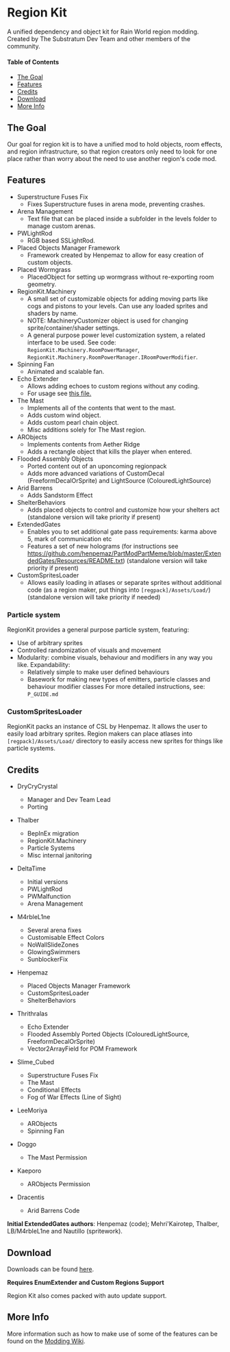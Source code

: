 # Region Kit

A unified dependency and object kit for Rain World region modding. Created by The Substratum Dev Team and other members of the community.

#### Table of Contents
- [The Goal](#the-goal)
- [Features](#features)
- [Credits](#credits)
- [Download](#download)
- [More Info](#more-info)


## The Goal

Our goal for region kit is to have a unified mod to hold objects, room effects, and region infrastructure, so that region creators only need to look for one place rather than worry about the need to use another region's code mod. 


## Features

- Superstructure Fuses Fix
  	- Fixes Superstructure fuses in arena mode, preventing crashes.
- Arena Management
  	- Text file that can be placed inside a subfolder in the levels folder to manage custom arenas.
- PWLightRod
  	- RGB based SSLightRod.
- Placed Objects Manager Framework
  	- Framework created by Henpemaz to allow for easy creation of custom objects.
- Placed Wormgrass
  	- PlacedObject for setting up wormgrass without re-exporting room geometry.
- RegionKit.Machinery
  	- A small set of customizable objects for adding moving parts like cogs and pistons to your levels. Can use any loaded sprites and shaders by name.
  	- NOTE: MachineryCustomizer object is used for changing sprite/container/shader settings.
  	- A general purpose power level customization system, a related interface to be used. See code: `RegionKit.Machinery.RoomPowerManager`, `RegionKit.Machinery.RoomPowerManager.IRoomPowerModifier`.
- Spinning Fan
  	- Animated and scalable fan.
- Echo Extender
	- Allows adding echoes to custom regions without any coding.
	- For usage see [this file.](EchoExtender.md)
- The Mast
	- Implements all of the contents that went to the mast.
	- Adds custom wind object.
	- Adds custom pearl chain object.
	- Misc additions solely for The Mast region.
- ARObjects
	- Implements contents from Aether Ridge
	- Adds a rectangle object that kills the player when entered.
- Flooded Assembly Objects
	- Ported content out of an uponcoming regionpack
	- Adds more advanced variations of CustomDecal (FreeformDecalOrSprite) and LightSource (ColouredLightSource)
- Arid Barrens
	- Adds Sandstorm Effect
- ShelterBehaviors
	- Adds placed objects to control and customize how your shelters act
	(standalone version will take priority if present)
- ExtendedGates
	- Enables you to set additional gate pass requirements: karma above 5, mark of communication etc
	- Features a set of new holograms
	(for instructions see https://github.com/henpemaz/PartModPartMeme/blob/master/ExtendedGates/Resources/README.txt)
	(standalone version will take priority if present)
- CustomSpritesLoader
	- Allows easily loading in atlases or separate sprites without additional code (as a region maker, put things into `[regpack]/Assets/Load/`)
	(standalone version will take priority if needed)
  
### Particle system

 RegionKit provides a general purpose particle system, featuring:
  - Use of arbitrary sprites
  - Controlled randomization of visuals and movement
  - Modularity: combine visuals, behaviour and modifiers in any way you like.
 Expandability:
	- Relatively simple to make user defined behaviours
	- Basework for making new types of emitters, particle classes and behaviour modifier classes
For more detailed instructions, see: `P_GUIDE.md`

### CustomSpritesLoader
RegionKit packs an instance of CSL by Henpemaz. It allows the user to easily load arbitrary sprites.
Region makers can place atlases into `[regpack]/Assets/Load/` directory to easily access new sprites for things like particle systems.

## Credits

- DryCryCrystal 
	- Manager and Dev Team Lead
	- Porting

- Thalber
	- BepInEx migration
	- RegionKit.Machinery
	- Particle Systems
	- Misc internal janitoring

- DeltaTime
	- Initial versions
	- PWLightRod
	- PWMalfunction
	- Arena Management

- M4rbleL1ne
	- Several arena fixes
	- Customisable Effect Colors
	- NoWallSlideZones
	- GlowingSwimmers
	- SunblockerFix

- Henpemaz
	- Placed Objects Manager Framework
	- CustomSpritesLoader
	- ShelterBehaviors

- Thrithralas
	- Echo Extender
	- Flooded Assembly Ported Objects (ColouredLightSource, FreeformDecalOrSprite)
	- Vector2ArrayField for POM Framework

- Slime_Cubed
	- Superstructure Fuses Fix
	- The Mast
	- Conditional Effects
	- Fog of War Effects (Line of Sight)

- LeeMoriya
	- ARObjects
	- Spinning Fan

- Doggo
	- The Mast Permission

- Kaeporo
	- ARObjects Permission

- Dracentis
	- Arid Barrens Code

**Initial ExtendedGates authors**: Henpemaz (code); Mehri'Kairotep, Thalber, LB/M4rbleL1ne and Nautillo (spritework).

## Download
Downloads can be found [here](https://github.com/DryCryCrystal/Region-Kit/releases/latest).

**Requires EnumExtender and Custom Regions Support**

Region Kit also comes packed with auto update support.


## More Info

More information such as how to make use of some of the features can be found on the [Modding Wiki](https://rain-world-modding.github.io/).
